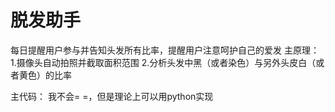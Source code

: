 # 脱发助手
每日提醒用户参与并告知头发所有比率，提醒用户注意呵护自己的爱发
主原理：
   1.摄像头自动拍照并截取面积范围
   2.分析头发中黑（或者染色）与另外头皮白（或者黄色）的比率
   
主代码：
    我不会= =，但是理论上可以用python实现
